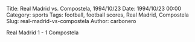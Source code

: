 Title: Real Madrid vs. Compostela, 1994/10/23
Date: 1994/10/23 00:00
Category: sports
Tags: football, football scores, Real Madrid, Compostela
Slug: real-madrid-vs-compostela
Author: carbonero


Real Madrid 1 - 1 Compostela
